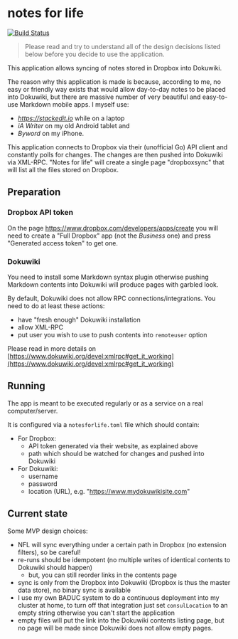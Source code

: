 # notes for life

[![Build Status](https://semaphoreci.com/api/v1/milanaleksic/notesforlife/branches/master/badge.svg)](https://semaphoreci.com/milanaleksic/notesforlife)

> Please read and try to understand all of the design decisions listed below before you decide to use the application.

This application allows syncing of notes stored in Dropbox
into Dokuwiki.

The reason why this application is made is because, according to me, no easy or friendly way
exists that would allow day-to-day notes to be placed into Dokuwiki, but there are massive
number of very beautiful and easy-to-use Markdown mobile apps. I myself use:
- *https://stackedit.io* while on a laptop 
- *iA Writer* on my old Android tablet and 
- *Byword* on my iPhone. 

This application connects to Dropbox via their (unofficial Go) API client and constantly polls 
for changes. The changes are then pushed into Dokuwiki via XML-RPC. "Notes for life" will 
create a single page "dropboxsync" that will list all the files stored on Dropbox.

## Preparation

### Dropbox API token

On the page https://www.dropbox.com/developers/apps/create you will need to create a 
"Full Dropbox" app (not the *Business* one)  and press "Generated access token" to get one.

### Dokuwiki

You need to install some Markdown syntax plugin otherwise pushing Markdown contents
into Dokuwiki will produce pages with garbled look.

By default, Dokuwiki does not allow RPC connections/integrations. You need to do at least 
these actions:

- have "fresh enough" Dokuwiki installation
- allow XML-RPC
- put user you wish to use to push contents into `remoteuser` option

Please read in more details on [https://www.dokuwiki.org/devel:xmlrpc#get_it_working](https://www.dokuwiki.org/devel:xmlrpc#get_it_working)

## Running

The app is meant to be executed regularly or as a service on a real computer/server.

It is configured via a `notesforlife.toml` file which should contain:

- For Dropbox:
  + API token generated via their website, as explained above
  + path which should be watched for changes and pushed into Dokuwiki
- For Dokuwiki:
  + username
  + password
  + location (URL), e.g. "https://www.mydokuwikisite.com"

## Current state

Some MVP design choices:
- NFL will sync everything under a certain path in Dropbox (no extension filters), so be careful!
- re-runs should be idempotent (no multiple writes of identical contents to Dokuwiki should happen)
  + but, you can still reorder links in the contents page
- sync is only from the Dropbox into Dokuwiki (Dropbox is thus the master data store),
no binary sync is available
- I use my own BADUC system to do a continuous deployment into my cluster at home, to turn off that
integration just set `consulLocation` to an empty string otherwise you can't start the application
- empty files will put the link into the Dokuwiki contents listing page, but no page 
will be made since Dokuwiki does not allow empty pages.
